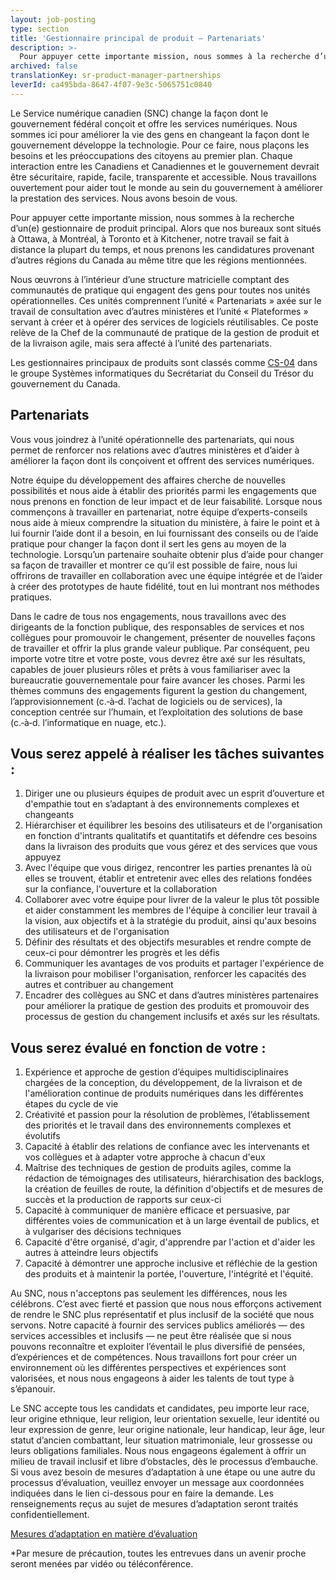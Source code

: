 ```yaml
---
layout: job-posting
type: section
title: 'Gestionnaire principal de produit – Partenariats'
description: >-
  Pour appuyer cette importante mission, nous sommes à la recherche d’un(e) gestionnaire de produit principal. Alors que nos bureaux sont situés à Ottawa, à Montréal, à Toronto et à Kitchener, notre travail se fait à distance la plupart du temps, et nous prenons les candidatures provenant d’autres régions du Canada au même titre que les régions mentionnées.
archived: false
translationKey: sr-product-manager-partnerships
leverId: ca495bda-8647-4f07-9e3c-5065751c0840
---
```


Le Service numérique canadien (SNC) change la façon dont le gouvernement fédéral conçoit et offre les services numériques. Nous sommes ici pour améliorer la vie des gens en changeant la façon dont le gouvernement développe la technologie. Pour ce faire, nous plaçons les besoins et les préoccupations des citoyens au premier plan. Chaque interaction entre les Canadiens et Canadiennes et le gouvernement devrait être sécuritaire, rapide, facile, transparente et accessible. Nous travaillons ouvertement pour aider tout le monde au sein du gouvernement à améliorer la prestation des services. Nous avons besoin de vous.

Pour appuyer cette importante mission, nous sommes à la recherche d’un(e) gestionnaire de produit principal. Alors que nos bureaux sont situés à Ottawa, à Montréal, à Toronto et à Kitchener, notre travail se fait à distance la plupart du temps, et nous prenons les candidatures provenant d’autres régions du Canada au même titre que les régions mentionnées.

Nous œuvrons à l’intérieur d’une structure matricielle comptant des communautés de pratique qui engagent des gens pour toutes nos unités opérationnelles. Ces unités comprennent l’unité « Partenariats » axée sur le travail de consultation avec d’autres ministères et l’unité « Plateformes » servant à créer et à opérer des services de logiciels réutilisables. Ce poste relève de la Chef de la communauté de pratique de la gestion de produit et de la livraison agile, mais sera affecté à l’unité des partenariats.

Les gestionnaires principaux de produits sont classés comme [CS-04](https://www.tbs-sct.gc.ca/agreements-conventions/view-visualiser-eng.aspx?id=1#toc12259212260/) dans le groupe Systèmes informatiques du Secrétariat du Conseil du Trésor du gouvernement du Canada.

## Partenariats
Vous vous joindrez à l’unité opérationnelle des partenariats, qui nous permet de renforcer nos relations avec d’autres ministères et d’aider à améliorer la façon dont ils conçoivent et offrent des services numériques.  

Notre équipe du développement des affaires cherche de nouvelles possibilités et nous aide à établir des priorités parmi les engagements que nous prenons en fonction de leur impact et de leur faisabilité. Lorsque nous commençons à travailler en partenariat, notre équipe d’experts-conseils nous aide à mieux comprendre la situation du ministère, à faire le point et à lui fournir l’aide dont il a besoin, en lui fournissant des conseils ou de l’aide pratique pour changer la façon dont il sert les gens au moyen de la technologie. Lorsqu’un partenaire souhaite obtenir plus d’aide pour changer sa façon de travailler et montrer ce qu’il est possible de faire, nous lui offrirons de travailler en collaboration avec une équipe intégrée et de l’aider à créer des prototypes de haute fidélité, tout en lui montrant nos méthodes pratiques. 

Dans le cadre de tous nos engagements, nous travaillons avec des dirigeants de la fonction publique, des responsables de services et nos collègues pour promouvoir le changement, présenter de nouvelles façons de travailler et offrir la plus grande valeur publique. Par conséquent, peu importe votre titre et votre poste, vous devrez être axé sur les résultats, capables de jouer plusieurs rôles et prêts à vous familiariser avec la bureaucratie gouvernementale pour faire avancer les choses. Parmi les thèmes communs des engagements figurent la gestion du changement, l’approvisionnement (c.‑à‑d. l’achat de logiciels ou de services), la conception centrée sur l’humain, et l’exploitation des solutions de base (c.‑à‑d. l’informatique en nuage, etc.).

## Vous serez appelé à réaliser les tâches suivantes :
1. Diriger une ou plusieurs équipes de produit avec un esprit d’ouverture et d'empathie tout en s’adaptant à des environnements complexes et changeants
2. Hiérarchiser et équilibrer les besoins des utilisateurs et de l'organisation en fonction d'intrants qualitatifs et quantitatifs et défendre ces besoins dans la livraison des produits que vous gérez et des services que vous appuyez 
3. Avec l'équipe que vous dirigez, rencontrer les parties prenantes là où elles se trouvent, établir et entretenir avec elles des relations fondées sur la confiance, l'ouverture et la collaboration
4. Collaborer avec votre équipe pour livrer de la valeur le plus tôt possible et aider constamment les membres de l'équipe à concilier leur travail à la vision, aux objectifs et à la stratégie du produit, ainsi qu'aux besoins des utilisateurs et de l'organisation 
5. Définir des résultats et des objectifs mesurables et rendre compte de ceux-ci pour démontrer les progrès et les défis
6. Communiquer les avantages de vos produits et partager l'expérience de la livraison pour mobiliser l'organisation, renforcer les capacités des autres et contribuer au changement 
7. Encadrer des collègues au SNC et dans d’autres ministères partenaires pour améliorer la pratique de gestion des produits et promouvoir des processus de gestion du changement inclusifs et axés sur les résultats.  

## Vous serez évalué en fonction de votre : 
1. Expérience et approche de gestion d’équipes multidisciplinaires chargées de la conception, du développement, de la livraison et de l'amélioration continue de produits numériques dans les différentes étapes du cycle de vie 
2. Créativité et passion pour la résolution de problèmes, l’établissement des priorités et le travail dans des environnements complexes et évolutifs
3. Capacité à établir des relations de confiance avec les intervenants et vos collègues et à adapter votre approche à chacun d'eux
4. Maîtrise des techniques de gestion de produits agiles, comme la rédaction de témoignages des utilisateurs, hiérarchisation des backlogs, la création de feuilles de route, la définition d'objectifs et de mesures de succès et la production de rapports sur ceux-ci
5. Capacité à communiquer de manière efficace et persuasive, par différentes voies de communication et à un large éventail de publics, et à vulgariser des décisions techniques 
6. Capacité d'être organisé, d'agir, d'apprendre par l'action et d'aider les autres à atteindre leurs objectifs
7. Capacité à démontrer une approche inclusive et réfléchie de la gestion des produits et à maintenir la portée, l'ouverture, l'intégrité et l'équité.

Au SNC, nous n'acceptons pas seulement les différences, nous les célébrons.
C’est avec fierté et passion que nous nous efforçons activement de rendre le SNC plus représentatif et plus inclusif de la société que nous servons. Notre capacité à fournir des services publics améliorés — des services accessibles et inclusifs — ne peut être réalisée que si nous pouvons reconnaître et exploiter l’éventail le plus diversifié de pensées, d’expériences et de compétences. Nous travaillons fort pour créer un environnement où les différentes perspectives et expériences sont valorisées, et nous nous engageons à aider les talents de tout type à s’épanouir.

Le SNC accepte tous les candidats et candidates, peu importe leur race, leur origine ethnique, leur religion, leur orientation sexuelle, leur identité ou leur expression de genre, leur origine nationale, leur handicap, leur âge, leur statut d’ancien combattant, leur situation matrimoniale, leur grossesse ou leurs obligations familiales. Nous nous engageons également à offrir un milieu de travail inclusif et libre d’obstacles, dès le processus d’embauche. Si vous avez besoin de mesures d’adaptation à une étape ou une autre du processus d’évaluation, veuillez envoyer un message aux coordonnées indiquées dans le lien ci-dessous pour en faire la demande. Les renseignements reçus au sujet de mesures d’adaptation seront traités confidentiellement.

[Mesures d’adaptation en matière d’évaluation](https://www.canada.ca/en/public-service-commission/services/assessment-accommodation-page.html)

*Par mesure de précaution, toutes les entrevues dans un avenir proche seront menées par vidéo ou téléconférence.

